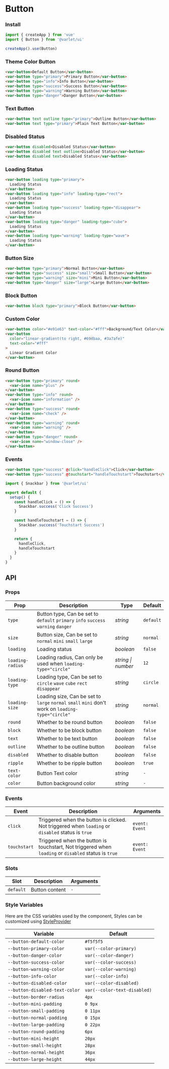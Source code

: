 # Button

### Install

```js
import { createApp } from 'vue'
import { Button } from '@varlet/ui'

createApp().use(Button)
```

### Theme Color Button

```html
<var-button>Default Button</var-button>
<var-button type="primary">Primary Button</var-button>
<var-button type="info">Info Button</var-button>
<var-button type="success">Success Button</var-button>
<var-button type="warning">Warning Button</var-button>
<var-button type="danger">Danger Button</var-button>
```

### Text Button

```html
<var-button text outline type="primary">Outline Button</var-button>
<var-button text type="primary">Plain Text Button</var-button>
```

### Disabled Status

```html
<var-button disabled>Disabled Status</var-button>
<var-button disabled text outline>Disabled Status</var-button>
<var-button disabled text>Disabled Status</var-button>
```

### Loading Status

```html
<var-button loading type="primary">
  Loading Status
</var-button>
<var-button loading type="info" loading-type="rect">
  Loading Status
</var-button>
<var-button loading type="success" loading-type="disappear">
  Loading Status
</var-button>
<var-button loading type="danger" loading-type="cube">
  Loading Status
</var-button>
<var-button loading type="warning" loading-type="wave">
  Loading Status
</var-button>
```

### Button Size

```html
<var-button type="primary">Normal Button</var-button>
<var-button type="success" size="small">Small Button</var-button>
<var-button type="warning" size="mini">Mini Button</var-button>
<var-button type="danger" size="large">Large Button</var-button>
```

### Block Button

```html
<var-button block type="primary">Block Button</var-button>
```

### Custom Color

```html
<var-button color="#e91e63" text-color="#fff">Background/Text Color</var-button>
<var-button
  color="linear-gradient(to right, #69dbaa, #3a7afe)"
  text-color="#fff"
>
  Linear Gradient Color
</var-button>
```

### Round Button

```html
<var-button type="primary" round>
  <var-icon name="plus" />
</var-button>
<var-button type="info" round>
  <var-icon name="information" />
</var-button>
<var-button type="success" round>
  <var-icon name="check" />
</var-button>
<var-button type="warning" round>
  <var-icon name="warning" />
</var-button>
<var-button type="danger" round>
  <var-icon name="window-close" />
</var-button>
```

### Events

```html
<var-button type="success" @click="handleClick">Click</var-button>
<var-button type="success" @touchstart="handleTouchstart">Touchstart</var-button>
```

```js
import { Snackbar } from '@varlet/ui'

export default {
  setup() {
    const handleClick = () => {
      Snackbar.success('Click Success')
    }

    const handleTouchstart = () => {
      Snackbar.success('Touchstart Success')
    }

    return {
      handleClick,
      handleTouchstart
    }
  }
}
```

## API

### Props

| Prop | Description | Type | Default | 
| --- | --- | --- | --- | 
| `type` | Button type, Can be set to `default` `primary` `info` `success` `warning` `danger` | _string_ | `default` |
| `size` | Button size, Can be set to `normal` `mini` `small` `large` | _string_ | `normal` |
| `loading` | Loading status | _boolean_ | `false` |  
| `loading-radius` | Loading radius, Can only be used when `loading-type="circle"` | _string \| number_ | `12` |
| `loading-type` | Loading type, Can be set to `circle` `wave` `cube` `rect` `disappear` | _string_ | `circle` |
| `loading-size` | Loading size, Can be set to `large` `normal` `small` `mini` don't work on `loading-type="circle"` | _string_ | `normal` |
| `round` | Whether to be round button | _boolean_ | `false` | 
| `block` | Whether to be block button | _boolean_ | `false` | 
| `text` | Whether to be text button | _boolean_ | `false` |
| `outline` | Whether to be outline button | _boolean_ | `false` |
| `disabled` | Whether to disable button | _boolean_ | `false` |
| `ripple` | Whether to be ripple button | _boolean_ | `true` |
| `text-color` | Button Text color | _string_ | `-` |
| `color` | Button background color | _string_ | `-` |

### Events

| Event | Description | Arguments |
| --- | --- | --- |
| `click` | Triggered when the button is clicked. Not triggered when `loading` or `disabled` status is `true` | `event: Event` |
| `touchstart` | Triggered when the button is touchstart, Not triggered when `loading` or `disabled` status is `true` | `event: Event` |

### Slots

| Slot | Description | Arguments |
| --- | --- | --- |
| `default` | Button content | `-` |

### Style Variables
Here are the CSS variables used by the component, Styles can be customized using [StyleProvider](#/en-US/style-provider)

| Variable | Default |
| --- | --- |
| `--button-default-color` | `#f5f5f5` |
| `--button-primary-color` | `var(--color-primary)`|
| `--button-danger-color` |  `var(--color-danger)`|
| `--button-success-color` | `var(--color-success)`|
| `--button-warning-color` |  `var(--color-warning)`|
| `--button-info-color` | `var(--color-info)`|
| `--button-disabled-color` | `var(--color-disabled)`|
| `--button-disabled-text-color` | `var(--color-text-disabled)` |
| `--button-border-radius` | `4px` |
| `--button-mini-padding` | `0 9px` |
| `--button-small-padding` | `0 11px` |
| `--button-normal-padding` | `0 15px` |
| `--button-large-padding` | `0 22px` |
| `--button-round-padding` | `6px` |
| `--button-mini-height` | `20px` |
| `--button-small-height` | `28px` |
| `--button-normal-height` | `36px` |
| `--button-large-height` | `44px` |